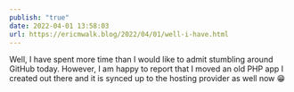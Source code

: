 ```yaml
---
publish: "true"
date: 2022-04-01 13:58:03
url: https://ericmwalk.blog/2022/04/01/well-i-have.html
---
```

Well, I have spent more time than I would like to admit stumbling around GitHub today. However, I am happy to report that I moved an old PHP app I created out there and it is synced up to the hosting provider as well now 😁